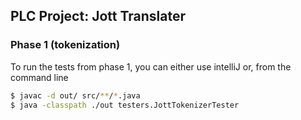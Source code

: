 ## PLC Project: Jott Translater

### Phase 1 (tokenization)

To run the tests from phase 1, you can either use intelliJ or, from the command line

```bash
$ javac -d out/ src/**/*.java
$ java -classpath ./out testers.JottTokenizerTester
```
